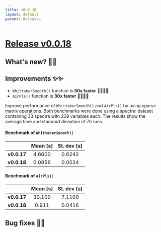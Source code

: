 ```yaml
---
title: v0.0.18
layout: default
parent: Releases
---
```


# __[Release v0.0.18](https://github.com/paucablop/chemotools/releases/tag/v0.0.18)__

## __What's new? 🎉🎉__

## __Improvements ✨✨__

-  ```WhittakerSmooth()``` function is __50x faster__ 🐱‍🏍🐱‍🏍
-  ```AirPls()``` function is __30x faster__ 🐱‍🏍🐱‍🏍

Improve performance of ```WhittakerSmooth()``` and ```AirPls()``` by using sparse matrix operations. Both benchmarks were done using a spectral dataset containing 33 spectra with 239 variables each. The results show the average time and standard deviation of 70 runs.

#### __Benchmark of ```WhittakerSmooth()```__

|             | Mean [s]    | St. dev [s]  |
|:-------------:|:----------:|:----------:|
| __v0.0.17__ | 4.6600  | 0.6242  |
| __v0.0.18__ | 0.0856  | 0.0034  |

#### __Benchmark of ```AirPls()```__

|             | Mean [s]    | St. dev  [s] |
|:-------------:|:----------:|:----------:|
| __v0.0.17__ | 30.100  | 7.1100   |
| __v0.0.18__ | 0.911   | 0.0416  |



## __Bug fixes 🐛🐛__



